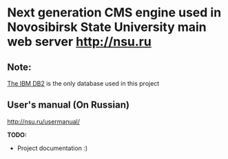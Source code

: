 # Next generation CMS engine used in Novosibirsk State University main web server http://nsu.ru 

## Note:
[The IBM DB2](http://www-01.ibm.com/software/data/db2/express-c/index.html) is the only database used in this project 

## User's manual (On Russian)

http://nsu.ru/usermanual/

**TODO:**

* Project documentation :)
